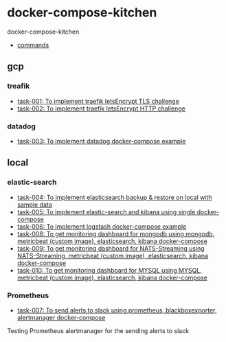 # docker-compose-kitchen
docker-compose-kitchen


- [commands]()

## gcp

### treafik
- [task-001: To implement traefik letsEncrypt TLS challenge](gcp/task-001-traefik-letsEncrypt-tls-challenge)
- [task-002: To implement traefik letsEncrypt HTTP challenge](gcp/task-002-traefik-letsEncrypt-http-challenge)

### datadog
- [task-003: To implement datadog docker-compose example](gcp/task-002-datadog)

## local

### elastic-search
- [task-004: To implement elasticsearch backup & restore on local with sample data](local/task-004-elastic-search-backup-restore-local-with-sample-data)
- [task-005: To implement elastic-search and kibana using single docker-compose](local/task-005-elastic-search-kibana)
- [task-006: To implement logstash docker-compose example](local/task-006-logstash)
- [task-008: To get monitoring dashboard for mongodb using mongodb, metricbeat (custom image), elasticsearch, kibana docker-compose](local/task-008-mongodb-metricbeat-elasticsearch-kibana)
- [task-009: To get monitoring dashboard for NATS-Streaming using NATS-Streaming, metricbeat (custom image), elasticsearch, kibana docker-compose](local/task-009-natsStreaming-metricbeat-elasticsearch-kibana)
- [task-010: To get monitoring dashboard for MYSQL using MYSQL, metricbeat (custom image), elasticsearch, kibana docker-compose](local/task-010-mysql-metricbeat-elasticsearch-kibana)


### Prometheus
- [task-007: To send alerts to slack using prometheus, blackboxexporter, alertmanager docker-compose](local/task-007-prometheus-blackboxexporter-alertmanager)

Testing Prometheus alertmanager for the sending alerts to slack